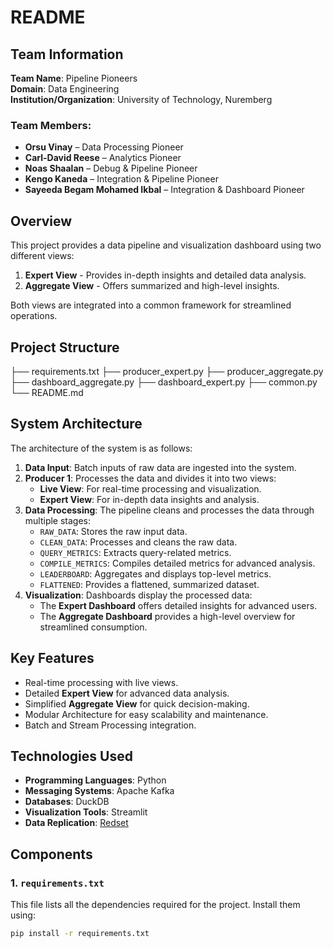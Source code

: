 # README

## Team Information

**Team Name**: Pipeline Pioneers  
**Domain**: Data Engineering  
**Institution/Organization**: University of Technology, Nuremberg  

### Team Members:
- **Orsu Vinay** – Data Processing Pioneer
- **Carl-David Reese** – Analytics Pioneer
- **Noas Shaalan** – Debug & Pipeline Pioneer
- **Kengo Kaneda** – Integration & Pipeline Pioneer
- **Sayeeda Begam Mohamed Ikbal** – Integration & Dashboard Pioneer

## Overview

This project provides a data pipeline and visualization dashboard using two different views:

1. **Expert View** - Provides in-depth insights and detailed data analysis.
2. **Aggregate View** - Offers summarized and high-level insights.

Both views are integrated into a common framework for streamlined operations.

## Project Structure

├── requirements.txt
├── producer_expert.py 
├── producer_aggregate.py
├── dashboard_aggregate.py 
├── dashboard_expert.py 
├── common.py 
└── README.md


## System Architecture

The architecture of the system is as follows:

1. **Data Input**: Batch inputs of raw data are ingested into the system.
2. **Producer 1**: Processes the data and divides it into two views:
   - **Live View**: For real-time processing and visualization.
   - **Expert View**: For in-depth data insights and analysis.
3. **Data Processing**: The pipeline cleans and processes the data through multiple stages:
   - `RAW_DATA`: Stores the raw input data.
   - `CLEAN_DATA`: Processes and cleans the raw data.
   - `QUERY_METRICS`: Extracts query-related metrics.
   - `COMPILE_METRICS`: Compiles detailed metrics for advanced analysis.
   - `LEADERBOARD`: Aggregates and displays top-level metrics.
   - `FLATTENED`: Provides a flattened, summarized dataset.
4. **Visualization**: Dashboards display the processed data:
   - The **Expert Dashboard** offers detailed insights for advanced users.
   - The **Aggregate Dashboard** provides a high-level overview for streamlined consumption.

## Key Features

- Real-time processing with live views.
- Detailed **Expert View** for advanced data analysis.
- Simplified **Aggregate View** for quick decision-making.
- Modular Architecture for easy scalability and maintenance.
- Batch and Stream Processing integration.

## Technologies Used

- **Programming Languages**: Python
- **Messaging Systems**: Apache Kafka
- **Databases**: DuckDB
- **Visualization Tools**: Streamlit
- **Data Replication**: [Redset](https://github.com/amazon-science/redset)

## Components

### 1. `requirements.txt`
This file lists all the dependencies required for the project. Install them using:

```sh
pip install -r requirements.txt




